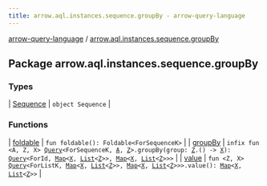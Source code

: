 ```yaml
---
title: arrow.aql.instances.sequence.groupBy - arrow-query-language
---
```


[arrow-query-language](../index.html) / [arrow.aql.instances.sequence.groupBy](./index.html)

## Package arrow.aql.instances.sequence.groupBy

### Types

| [Sequence](-sequence/index.html) | `object Sequence` |

### Functions

| [foldable](foldable.html) | `fun foldable(): Foldable<ForSequenceK>` |
| [groupBy](group-by.html) | `infix fun <A, Z, X> `[`Query`](../arrow.aql/-query/index.html)`<ForSequenceK, `[`A`](group-by.html#A)`, `[`Z`](group-by.html#Z)`>.groupBy(group: `[`Z`](group-by.html#Z)`.() -> `[`X`](group-by.html#X)`): `[`Query`](../arrow.aql/-query/index.html)`<ForId, `[`Map`](https://kotlinlang.org/api/latest/jvm/stdlib/kotlin.collections/-map/index.html)`<`[`X`](group-by.html#X)`, `[`List`](https://kotlinlang.org/api/latest/jvm/stdlib/kotlin.collections/-list/index.html)`<`[`Z`](group-by.html#Z)`>>, `[`Map`](https://kotlinlang.org/api/latest/jvm/stdlib/kotlin.collections/-map/index.html)`<`[`X`](group-by.html#X)`, `[`List`](https://kotlinlang.org/api/latest/jvm/stdlib/kotlin.collections/-list/index.html)`<`[`Z`](group-by.html#Z)`>>>` |
| [value](value.html) | `fun <Z, X> `[`Query`](../arrow.aql/-query/index.html)`<ForListK, `[`Map`](https://kotlinlang.org/api/latest/jvm/stdlib/kotlin.collections/-map/index.html)`<`[`X`](value.html#X)`, `[`List`](https://kotlinlang.org/api/latest/jvm/stdlib/kotlin.collections/-list/index.html)`<`[`Z`](value.html#Z)`>>, `[`Map`](https://kotlinlang.org/api/latest/jvm/stdlib/kotlin.collections/-map/index.html)`<`[`X`](value.html#X)`, `[`List`](https://kotlinlang.org/api/latest/jvm/stdlib/kotlin.collections/-list/index.html)`<`[`Z`](value.html#Z)`>>>.value(): `[`Map`](https://kotlinlang.org/api/latest/jvm/stdlib/kotlin.collections/-map/index.html)`<`[`X`](value.html#X)`, `[`List`](https://kotlinlang.org/api/latest/jvm/stdlib/kotlin.collections/-list/index.html)`<`[`Z`](value.html#Z)`>>` |

